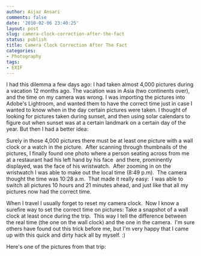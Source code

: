 ```yaml
---
author: Aijaz Ansari
comments: false
date: '2010-02-06 23:40:25'
layout: post
slug: camera-clock-correction-after-the-fact
status: publish
title: Camera Clock Correction After The Fact
categories:
- Photography
tags:
- EXIF
---
```


I had this dilemma a few days ago: I had taken almost 4,000 pictures during a
vacation 12 months ago. The vacation was in Asia (two continents over), and
the time on my camera was wrong. I was importing the pictures into Adobe's
Lightroom, and wanted them to have the correct time just in case I wanted to
know when in the day certain pictures were taken. I thought of looking for
pictures taken during sunset, and then using solar calendars to figure out
when sunset was at a certain landmark on a certain day of the year. But then I
had a better idea:
<!--more-->

Surely in those 4,000 pictures there must be at least one picture with a wall
clock or a watch in the picture.  After scanning through thumbnails of the
pictures, I finally found one photo where a person seating across from me at a
restaurant had his left hand by his face  and there, prominently displayed,
was the face of his wristwatch.  After zooming in on the wristwatch I was able
to make out the local time (8:49 p.m).  The camera thought the time was 10:28
a.m.  That made it really easy:  I was able to switch all pictures 10 hours
and 21 minutes ahead, and just like that all my pictures now had the correct
time.

When I travel I usually forget to reset my camera clock.  Now I know a
surefire way to set the correct time on pictures: Take a snapshot of a wall
clock at least once during the trip.  This way I tell the difference between
the real time (the one on the wall clock) and the one in the camera.  I'm sure
others have found out this trick before me, but I'm very happy that I came up
with this quick and dirty hack all by myself. :)

Here's one of the pictures from that trip:

<!-- ai c /wp/stoneWindow.jpg /wp/stoneWindow-620x465.jpg 620 465 A Stone Window - Taken during a recent trip to Asia -->
